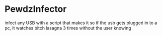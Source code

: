 # PewdzInfector
infect any USB with a script that makes it so if the usb gets plugged in to a pc, it watches bitch lasagna 3 times without the user knowing
